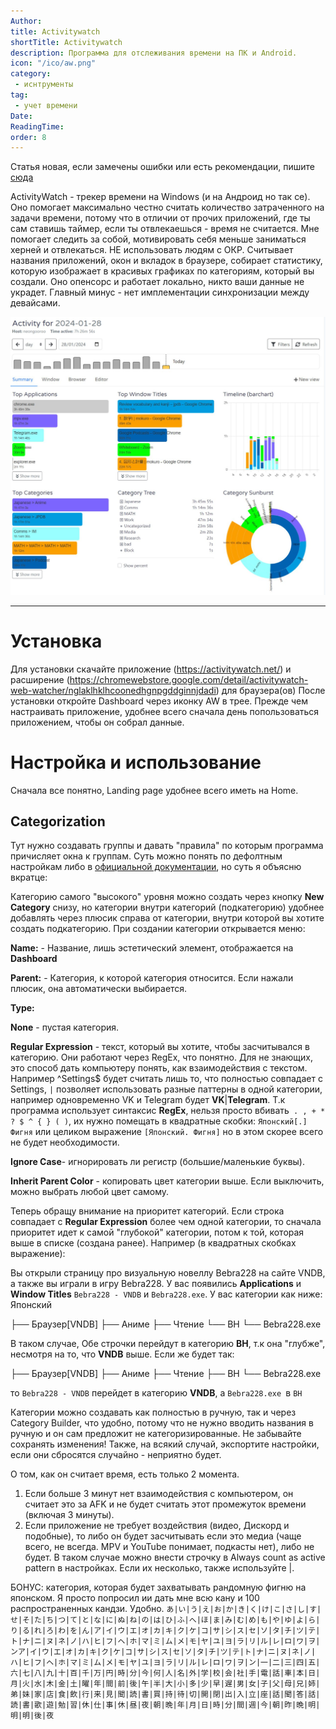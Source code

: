 ```yaml
---
Author:
title: Activitywatch
shortTitle: Activitywatch
description: Программа для отслеживания времени на ПК и Android.
icon: "/ico/aw.png"
category: 
 - иснтрументы
tag:
 - учет времени
Date:
ReadingTime: 
order: 8
---
```


Статья новая, если замечены ошибки или есть рекомендации, пишите [сюда](https://t.me/neongooru)


ActivityWatch - трекер времени на Windows (и на Андроид но так се). Оно помогает максимально честно считать количество затраченного на задачи времени, потому что в отличии от прочих приложений, где ты сам ставишь таймер, если ты отвлекаешься - время не считается. Мне помогает следить за собой, мотивировать себя меньше заниматься херней и отвлекаться. НЕ использовать людям с ОКР. Считывает названия приложений, окон и вкладок в браузере, собирает статистику, которую изображает в красивых графиках по категориям, который вы создали. Оно опенсорс и работает локально, никто ваши данные не украдет. Главный минус - нет имплементации синхронизации между девайсами. 

![](/imgvid/AW.jpg)

-----





# Установка

Для установки скачайте приложение (https://activitywatch.net/) и расширение (https://chromewebstore.google.com/detail/activitywatch-web-watcher/nglaklhklhcoonedhgnpgddginnjdadi) для браузера(ов)
После установки откройте Dashboard через иконку AW в трее. Прежде чем настраивать приложение, удобнее всего сначала день попользоваться приложением, чтобы он собрал данные. 

# Настройка и использование

Сначала все понятно, Landing page  удобнее всего иметь на Home.

## Categorization

Тут нужно создавать группы и давать "правила" по которым программа причисляет окна к группам. Суть можно понять по дефолтным настройкам либо в [официальной документации](https://docs.activitywatch.net/en/latest/features/categorization.html), но суть я объясню вкратце:

Категорию самого "высокого" уровня можно создать через кнопку **New Category** снизу, но категории внутри категорий (подкатегорию) удобнее добавлять через плюсик справа от категории, внутри которой вы хотите создать подкатегорию. При создании категории открывается меню:

**Name:** - Название, лишь эстетический элемент, отображается на **Dashboard**

**Parent:** - Категория, к которой категория относится. Если нажали плюсик, она автоматически выбирается. 

**Type:** 

**None** - пустая категория. 

**Regular Expression** - текст, который вы хотите, чтобы засчитывался в категорию. Они работают через RegEx, что понятно. Для не знающих, это способ дать компьютеру понять, как взаимодействия с текстом. Например ^Settings$ будет считать лишь то, что полностью совпадает с Settings, `|` позволяет использовать разные паттерны в одной категории, например одновременно VK и Telegram будет **VK**|**Telegram**. Т.к программа использует синтаксис **RegEx**, нельзя просто вбивать` . , + * ? $ ^ { } ( )`, их нужно помещать в квадратные скобки: `Японский[.] Фигня` или целиком выражение `[Японский. Фигня]` но в этом скорее всего не будет необходимости. 

**Ignore Case**- игнорировать ли регистр (большие/маленькие буквы).

**Inherit Parent Color** - копировать цвет категории выше. Если выключить, можно выбрать любой цвет самому.

Теперь обращу внимание на приоритет категорий. Если строка совпадает с **Regular Expression** более чем одной категории, то сначала приоритет идет к самой "глубокой" категории, потом к той, которая выше в списке (создана ранее). Например (в квадратных скобках выражение):

Вы открыли страницу про визуальную новеллу Bebra228 на сайте VNDB,  а также вы играли в игру Bebra228. У вас появились **Applications** и **Window Titles** `Bebra228 - VNDB` и  `Bebra228.exe`. У вас категории как ниже:
Японский

├── Браузер[VNDB]
├── Аниме
├── Чтение
└── ВН
    └── Bebra228.exe

В таком случае,  Обе строчки перейдут в категорию **ВН**, т.к она "глубже", несмотря на то, что **VNDB** выше. Если же будет так:


├── Браузер[VNDB]
├── Аниме
├── Чтение
├── ВН
└── Bebra228.exe

то `Bebra228 - VNDB` перейдет в категорию **VNDB**, а `Bebra228.exe `в `ВН`

Категории можно создавать как полностью в ручную, так и через Category Builder, что удобно, потому что не нужно вводить названия в ручную и он сам предложит не категоризированные. Не забывайте сохранять изменения! Также, на всякий случай, экспортите настройки, если они сбросятся случайно - неприятно будет.

О том, как он считает время, есть только 2 момента. 
1) Если больше 3 минут нет взаимодействия с компьютером, он считает это за AFK и не будет считать этот промежуток времени (включая 3 минуты). 
2) Если приложение не требует воздействия (видео, Дискорд и подобные), то либо он будет засчитывать если это медиа (чаще всего, не всегда. MPV и YouTube понимает, подкасты нет), либо не будет. В таком случае можно внести строчку в Always count as active pattern в настройках. Если их несколько, также используйте |. 

БОНУС: категория, которая будет захватывать рандомную фигню на японском. Я просто попросил ии дать мне всю кану и  100 распространенных кандзи. Удобно.
`あ|い|う|え|お|か|き|く|け|こ|さ|し|す|せ|そ|た|ち|つ|て|と|な|に|ぬ|ね|の|は|ひ|ふ|へ|ほ|ま|み|む|め|も|や|ゆ|よ|ら|り|る|れ|ろ|わ|を|ん|ア|イ|ウ|エ|オ|カ|キ|ク|ケ|コ|サ|シ|ス|セ|ソ|タ|チ|ツ|テ|ト|ナ|ニ|ヌ|ネ|ノ|ハ|ヒ|フ|ヘ|ホ|マ|ミ|ム|メ|モ|ヤ|ユ|ヨ|ラ|リ|ル|レ|ロ|ワ|ヲ|ンア|イ|ウ|エ|オ|カ|キ|ク|ケ|コ|サ|シ|ス|セ|ソ|タ|チ|ツ|テ|ト|ナ|ニ|ヌ|ネ|ノ|ハ|ヒ|フ|ヘ|ホ|マ|ミ|ム|メ|モ|ヤ|ユ|ヨ|ラ|リ|ル|レ|ロ|ワ|ヲ|ン|一|二|三|四|五|六|七|八|九|十|百|千|万|円|時|分|今|何|人|名|外|学|校|会|社|手|電|話|車|本|日|月|火|水|木|金|土|曜|年|間|前|後|午|半|大|小|多|少|早|遅|男|女|子|父|母|兄|姉|弟|妹|家|店|食|飲|行|来|見|聞|読|書|買|持|待|切|開|閉|出|入|立|座|話|聞|答|話|読|書|歌|遊|勉|習|休|仕|事|休|昼|夜|朝|晩|年|月|日|時|分|間|週|今|朝|昨|晩|明|明|明|後|夜`